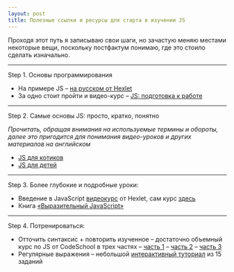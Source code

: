 ```yaml
---
layout: post
title: Полезные ссылки и ресурсы для старта в изучении JS
---
```


Проходя этот путь я записываю свои шаги, но зачастую меняю местами некоторые вещи, поскольку постфактум понимаю, где это стоило сделать изначально. 

---

  Step 1. Основы программирования
  
  * На примере JS – [на русском от Hexlet](https://ru.hexlet.io/courses/programming-basics)
  * За одно стоит пройти и видео-курс – [JS: подготовка к работе](https://ru.hexlet.io/courses/javascript_setup) 
  
---  
  
  Step 2. Самые основы JS: просто, кратко, понятно
  
  _Прочитать, обращая внимания на используемые термины и обороты, далее это пригодится для понимания видео-уроков и других материалов на английском_
  
  * [JS для котиков](http://jsforcats.com/)
  * [JS для детей](http://fileshare.cqproject.net/files//jsfkids.pdf)
  
---
  
  Step 3. Более глубокие и подробные уроки:
  
  * Введение в JavaScript [видеокурс](https://www.youtube.com/playlist?list=PLo6puixMwuSNxJCgadaaavKqq4-ocKPrR) от Hexlet, сам курс [здесь](https://ru.hexlet.io/courses/javascript_101)
  * Книга [«Выразительный JavaScript»](https://karmazzin.gitbooks.io/eloquentjavascript_ru/content/)  
  
---
  
  Step 4. Потренироваться:
  
  * Отточить синтаксис + повторить изученное – достаточно объемный курс по JS от CodeSchool в трех частях
    – [часть 1](https://www.codeschool.com/courses/javascript-road-trip-part-1)
    – [часть 2](https://www.codeschool.com/courses/javascript-road-trip-part-2)
    – [часть 3](https://www.codeschool.com/courses/javascript-road-trip-part-3)
  * Регулярные выражения – небольшой [интерактивный туториал](http://regexone.com/lesson/introduction_abcs) из 15 заданий